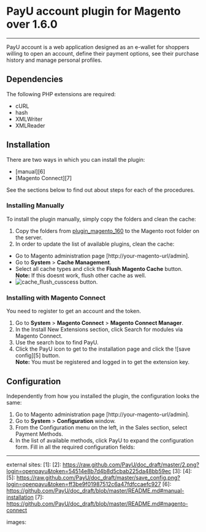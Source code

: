# PayU account plugin for Magento over 1.6.0
-------
PayU account is a web application designed as an e-wallet for shoppers willing to open an account, 
define their payment options, see their purchase history and manage personal profiles.

## Dependencies

The following PHP extensions are required:

* cURL
* hash
* XMLWriter
* XMLReader

## Installation

There are two ways in which you can install the plugin:

* [manual][6]
* [Magento Connect][7]

See the sections below to find out about steps for each of the procedures.

### Installing Manually

To install the plugin manually, simply copy the folders and clean the cache:

1. Copy the folders from [plugin_magento_160](https://github.com/PayU/plugin_magento_160) to the Magento root folder on the server.
2. In order to update the list of available plugins, clean the cache:
  * Go to Magento administration page [http://your-magento-url/admin].
  * Go to **System** > **Cache Management**.
  * Select all cache types and click  the **Flush Magento Cache** button.<br /> 
  **Note:** If this doesnt work, flush other cache as well.
  * ![cache_flush_cusscess][8] button.

### Installing with Magento Connect 

You need to register to get an account and the token.

1. Go to **System** > **Magento Connect** > **Magento Connect Manager**.
2. In the Install New Extensions section, click Search for modules via Magento Connect.
3. Use the search box to find PayU.
4. Click the PayU icon to get to the installation page and click the ![save config][5] button.<br /> 
**Note:** You must be registered and logged in to get the extension key.

## Configuration

Independently from how you installed the plugin, the configuration looks the same:

1. Go to Magento administration page [http://your-magento-url/admin].
2. Go to **System** > **Configuration** window. 
3. From the Configuration menu on the left, in the Sales section, select Payment Methods.
4. In the list of available methods, click PayU to expand the configuration form. Fill in all the required configuration fields:


----
external sites:
[1]:
[2]: https://raw.github.com/PayU/doc_draft/master/2.png?login=openpayu&token=54514e8b7d4b8d5cbab225da48bb59ec
[3]:
[4]:
[5]: https://raw.github.com/PayU/doc_draft/master/save_config.png?login=openpayu&token=ff3be9f01987512c6a47fdfccaefc927
[6]: https://github.com/PayU/doc_draft/blob/master/README.md#manual-installation
[7]: https://github.com/PayU/doc_draft/blob/master/README.md#magento-connect

images:

[8]: 
[8]: